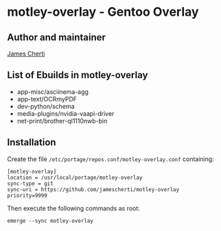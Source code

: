 # motley-overlay - Gentoo Overlay

## Author and maintainer

[James Cherti](https://www.jamescherti.com)

## List of Ebuilds in motley-overlay

- app-misc/asciinema-agg
- app-text/OCRmyPDF
- dev-python/schema
- media-plugins/nvidia-vaapi-driver
- net-print/brother-ql1110nwb-bin

## Installation

Create the file `/etc/portage/repos.conf/motley-overlay.conf` containing:

``` shell
[motley-overlay]
location = /usr/local/portage/motley-overlay
sync-type = git
sync-uri = https://github.com/jamescherti/motley-overlay
priority=9999
```

Then execute the following commands as root:

``` shell
emerge --sync motley-overlay
```
